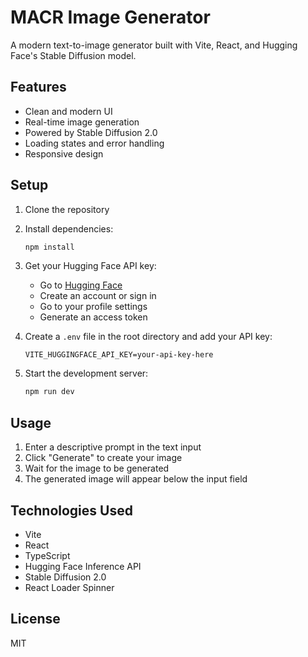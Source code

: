 # MACR Image Generator

A modern text-to-image generator built with Vite, React, and Hugging Face's Stable Diffusion model.

## Features

- Clean and modern UI
- Real-time image generation
- Powered by Stable Diffusion 2.0
- Loading states and error handling
- Responsive design

## Setup

1. Clone the repository
2. Install dependencies:
   ```bash
   npm install
   ```
3. Get your Hugging Face API key:
   - Go to [Hugging Face](https://huggingface.co/)
   - Create an account or sign in
   - Go to your profile settings
   - Generate an access token
   
4. Create a `.env` file in the root directory and add your API key:
   ```
   VITE_HUGGINGFACE_API_KEY=your-api-key-here
   ```

5. Start the development server:
   ```bash
   npm run dev
   ```

## Usage

1. Enter a descriptive prompt in the text input
2. Click "Generate" to create your image
3. Wait for the image to be generated
4. The generated image will appear below the input field

## Technologies Used

- Vite
- React
- TypeScript
- Hugging Face Inference API
- Stable Diffusion 2.0
- React Loader Spinner

## License

MIT
